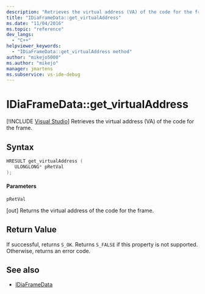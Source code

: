 ```yaml
---
description: "Retrieves the virtual address (VA) of the code for the frame."
title: "IDiaFrameData::get_virtualAddress"
ms.date: "11/04/2016"
ms.topic: "reference"
dev_langs:
  - "C++"
helpviewer_keywords:
  - "IDiaFrameData::get_virtualAddress method"
author: "mikejo5000"
ms.author: "mikejo"
manager: jmartens
ms.subservice: vs-ide-debug
---
```

# IDiaFrameData::get_virtualAddress

 [!INCLUDE [Visual Studio](~/includes/applies-to-version/vs-windows-only.md)]
Retrieves the virtual address (VA) of the code for the frame.

## Syntax

```C++
HRESULT get_virtualAddress ( 
   ULONGLONG* pRetVal
);
```

#### Parameters
 `pRetVal`

[out] Returns the virtual address of the code for the frame.

## Return Value
 If successful, returns `S_OK`. Returns `S_FALSE` if this property is not supported. Otherwise, returns an error code.

## See also
- [IDiaFrameData](../../debugger/debug-interface-access/idiaframedata.md)
